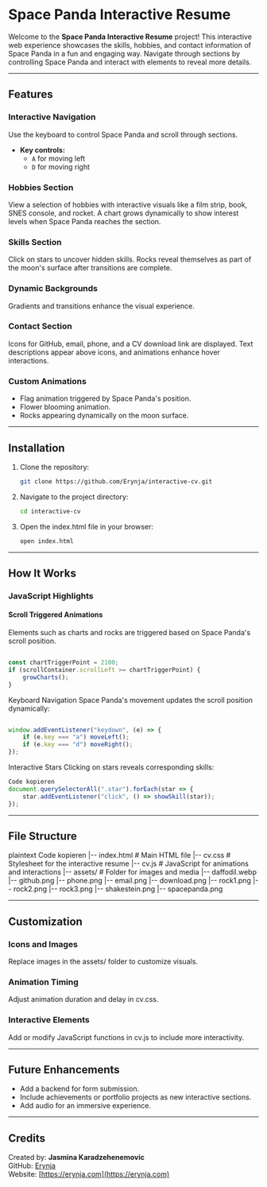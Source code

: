 # Space Panda Interactive Resume

Welcome to the **Space Panda Interactive Resume** project! This interactive web experience showcases the skills, hobbies, and contact information of Space Panda in a fun and engaging way. Navigate through sections by controlling Space Panda and interact with elements to reveal more details.

---

## Features

### Interactive Navigation
Use the keyboard to control Space Panda and scroll through sections.
- **Key controls:**
  - `A` for moving left
  - `D` for moving right

### Hobbies Section
View a selection of hobbies with interactive visuals like a film strip, book, SNES console, and rocket. A chart grows dynamically to show interest levels when Space Panda reaches the section.

### Skills Section
Click on stars to uncover hidden skills. Rocks reveal themselves as part of the moon's surface after transitions are complete.

### Dynamic Backgrounds
Gradients and transitions enhance the visual experience.

### Contact Section
Icons for GitHub, email, phone, and a CV download link are displayed. Text descriptions appear above icons, and animations enhance hover interactions.

### Custom Animations
- Flag animation triggered by Space Panda's position.
- Flower blooming animation.
- Rocks appearing dynamically on the moon surface.

---

## Installation

1. Clone the repository:
   ```bash
   git clone https://github.com/Erynja/interactive-cv.git
2. Navigate to the project directory:
	```bash
	cd interactive-cv
3. Open the index.html file in your browser:
	```bash
	open index.html

---

## How It Works
### JavaScript Highlights
#### Scroll Triggered Animations
Elements such as charts and rocks are triggered based on Space Panda's scroll position.

```javascript

const chartTriggerPoint = 2100;
if (scrollContainer.scrollLeft >= chartTriggerPoint) {
    growCharts();
}
```
Keyboard Navigation
Space Panda's movement updates the scroll position dynamically:

```javascript

window.addEventListener("keydown", (e) => {
    if (e.key === "a") moveLeft();
    if (e.key === "d") moveRight();
});
```
Interactive Stars
Clicking on stars reveals corresponding skills:

```javascript
Code kopieren
document.querySelectorAll(".star").forEach(star => {
    star.addEventListener("click", () => showSkill(star));
});
```
---

## File Structure
plaintext
Code kopieren
|-- index.html        # Main HTML file
|-- cv.css            # Stylesheet for the interactive resume
|-- cv.js             # JavaScript for animations and interactions
|-- assets/           # Folder for images and media
    |-- daffodil.webp
    |-- github.png
    |-- phone.png
    |-- email.png
    |-- download.png
    |-- rock1.png
    |-- rock2.png
    |-- rock3.png
    |-- shakestein.png
    |-- spacepanda.png

---

## Customization
### Icons and Images
Replace images in the assets/ folder to customize visuals.

### Animation Timing
Adjust animation duration and delay in cv.css.

### Interactive Elements
Add or modify JavaScript functions in cv.js to include more interactivity.

---

## Future Enhancements

- Add a backend for form submission.
- Include achievements or portfolio projects as new interactive sections.
- Add audio for an immersive experience.

---

## Credits

Created by: **Jasmina Karadzehenemovic**  
GitHub: [Erynja](https://github.com/Erynja)  
Website: [https://erynja.com](https://erynja.com)